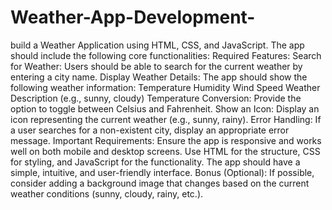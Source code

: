 # Weather-App-Development-
build a Weather Application using HTML, CSS, and JavaScript. The app should include the following core functionalities:
Required Features:
Search for Weather: Users should be able to search for the current weather by entering a city name.
Display Weather Details: The app should show the following weather information:
Temperature
Humidity
Wind Speed
Weather Description (e.g., sunny, cloudy)
Temperature Conversion: Provide the option to toggle between Celsius and Fahrenheit.
Show an Icon: Display an icon representing the current weather (e.g., sunny, rainy).
Error Handling: If a user searches for a non-existent city, display an appropriate error message.
Important Requirements:
Ensure the app is responsive and works well on both mobile and desktop screens.
Use HTML for the structure, CSS for styling, and JavaScript for the functionality.
The app should have a simple, intuitive, and user-friendly interface.
Bonus (Optional):
If possible, consider adding a background image that changes based on the current weather conditions (sunny, cloudy, rainy, etc.).
